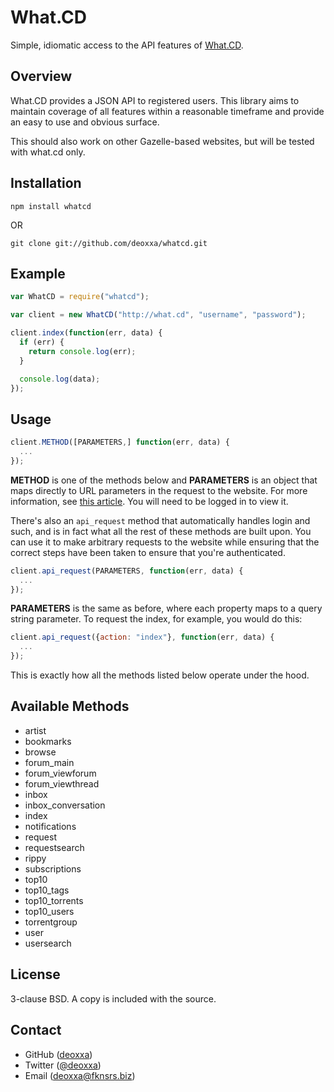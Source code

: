 What.CD
=======

Simple, idiomatic access to the API features of [What.CD](http://what.cd/).

Overview
--------

What.CD provides a JSON API to registered users. This library aims to maintain
coverage of all features within a reasonable timeframe and provide an easy to
use and obvious surface.

This should also work on other Gazelle-based websites, but will be tested with
what.cd only.

Installation
------------

    npm install whatcd

OR

    git clone git://github.com/deoxxa/whatcd.git

Example
-------

```javascript
var WhatCD = require("whatcd");

var client = new WhatCD("http://what.cd", "username", "password");

client.index(function(err, data) {
  if (err) {
    return console.log(err);
  }

  console.log(data);
});
```

Usage
-----

```javascript
client.METHOD([PARAMETERS,] function(err, data) {
  ...
});
```

**METHOD** is one of the methods below and **PARAMETERS** is an object that maps
directly to URL parameters in the request to the website. For more information,
see [this article](http://what.cd/wiki.php?action=article&name=api). You will
need to be logged in to view it.

There's also an `api_request` method that automatically handles login and such,
and is in fact what all the rest of these methods are built upon. You can use it
to make arbitrary requests to the website while ensuring that the correct steps
have been taken to ensure that you're authenticated.

```javascript
client.api_request(PARAMETERS, function(err, data) {
  ...
});
```

**PARAMETERS** is the same as before, where each property maps to a query string
parameter. To request the index, for example, you would do this:

```javascript
client.api_request({action: "index"}, function(err, data) {
  ...
});
```

This is exactly how all the methods listed below operate under the hood.

Available Methods
-----------------

* artist
* bookmarks
* browse
* forum_main
* forum_viewforum
* forum_viewthread
* inbox
* inbox_conversation
* index
* notifications
* request
* requestsearch
* rippy
* subscriptions
* top10
* top10_tags
* top10_torrents
* top10_users
* torrentgroup
* user
* usersearch

License
-------

3-clause BSD. A copy is included with the source.

Contact
-------

* GitHub ([deoxxa](http://github.com/deoxxa))
* Twitter ([@deoxxa](http://twitter.com/deoxxa))
* Email ([deoxxa@fknsrs.biz](mailto:deoxxa@fknsrs.biz))
